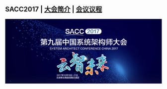 ## SACC2017 | [大会简介](https://sacc.it168.com/2017/) | [会议议程](https://sacc.it168.com/2017/yicheng.html)

![](doc/images/banner.jpg)
